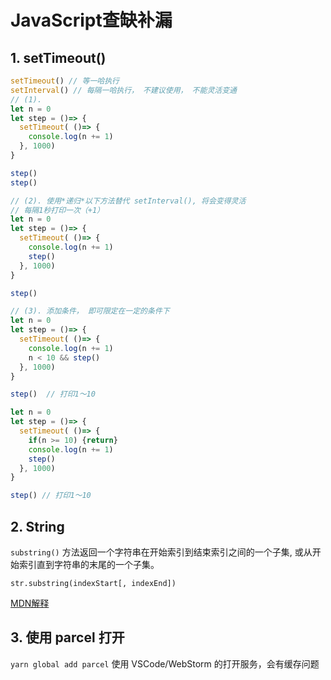 # JavaScript查缺补漏

## 1. setTimeout()

```javascript
setTimeout() // 等一哈执行
setInterval() // 每隔一哈执行， 不建议使用， 不能灵活变通
// (1). 
let n = 0    
let step = ()=> {
  setTimeout( ()=> {
    console.log(n += 1)
  }, 1000)
}

step()
step()

// (2). 使用*递归*以下方法替代 setInterval(), 将会变得灵活
// 每隔1秒打印一次（+1）
let n = 0
let step = ()=> {
  setTimeout( ()=> {
    console.log(n += 1)
    step()
  }, 1000)
}

step()

// (3). 添加条件， 即可限定在一定的条件下  
let n = 0
let step = ()=> {
  setTimeout( ()=> {
    console.log(n += 1)
    n < 10 && step() 
  }, 1000)
}

step()  // 打印1～10

let n = 0
let step = ()=> {
  setTimeout( ()=> {
    if(n >= 10) {return} 
    console.log(n += 1)
    step()
  }, 1000)
}

step() // 打印1～10

```

## 2. String
`substring()` 方法返回一个字符串在开始索引到结束索引之间的一个子集, 或从开始索引直到字符串的末尾的一个子集。

`str.substring(indexStart[, indexEnd])`

[MDN解释](https://developer.mozilla.org/zh-CN/docs/Web/JavaScript/Reference/Global_Objects/String/substring)

## 3. 使用 parcel 打开 
`yarn global add parcel`  使用 VSCode/WebStorm 的打开服务，会有缓存问题 